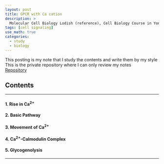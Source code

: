 ```yaml
---
layout: post
title: GPCR with Ca cation
description: >
  Molecular Cell Biology Lodish (reference), Cell Biology Course in Yonsei (reference)
tags: [cell signaling]
use_math: true
categories:
  - study
  - biology
---
```

This posting is my note that I study the contents and write them by my style <br>
This is the private repository where I can only review my notes<br>
[Repository](https://github.com/hyun-jin891/hyun-jin891.github.io/blob/master/_posts/study/biology/2023-04-15-GPCR-with-Ca-cation.md)

## Contents
------
#### 1. Rise in Ca<sup>2+</sup>
#### 2. Basic Pathway
#### 3. Movement of Ca<sup>2+</sup>
#### 4. Ca<sup>2+</sup>-Calmodulin Complex
#### 5. Glycogenolysis
-----

